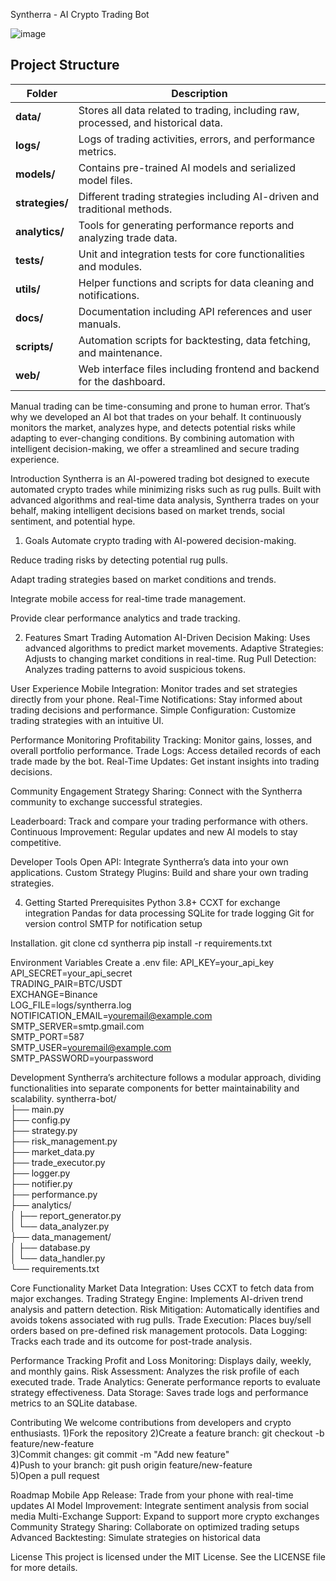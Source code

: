 Syntherra - AI Crypto Trading Bot

![image](https://github.com/user-attachments/assets/0faff2e8-728a-4475-b279-e0cccc99bb7b)

## Project Structure  
| **Folder**      | **Description**                                                                    |
| --------------- | ---------------------------------------------------------------------------------- |
| **data/**       | Stores all data related to trading, including raw, processed, and historical data. |
| **logs/**       | Logs of trading activities, errors, and performance metrics.                       |
| **models/**     | Contains pre-trained AI models and serialized model files.                         |
| **strategies/** | Different trading strategies including AI-driven and traditional methods.          |
| **analytics/**  | Tools for generating performance reports and analyzing trade data.                 |
| **tests/**      | Unit and integration tests for core functionalities and modules.                   |
| **utils/**      | Helper functions and scripts for data cleaning and notifications.                  |
| **docs/**       | Documentation including API references and user manuals.                           |
| **scripts/**    | Automation scripts for backtesting, data fetching, and maintenance.                |
| **web/**        | Web interface files including frontend and backend for the dashboard.              |



Manual trading can be time-consuming and prone to human error. That’s why we developed an AI bot that trades on your behalf. It continuously monitors the market, analyzes hype, and detects potential risks while adapting to ever-changing conditions. By combining automation with intelligent decision-making, we offer a streamlined and secure trading experience.




Introduction
Syntherra is an AI-powered trading bot designed to execute automated crypto trades while minimizing risks such as rug pulls. Built with advanced algorithms and real-time data analysis, Syntherra trades on your behalf, making intelligent decisions based on market trends, social sentiment, and potential hype.


1) Goals
Automate crypto trading with AI-powered decision-making.

Reduce trading risks by detecting potential rug pulls.

Adapt trading strategies based on market conditions and trends.

Integrate mobile access for real-time trade management.

Provide clear performance analytics and trade tracking.

2) Features
Smart Trading Automation
AI-Driven Decision Making: Uses advanced algorithms to predict market movements.
Adaptive Strategies: Adjusts to changing market conditions in real-time.
Rug Pull Detection: Analyzes trading patterns to avoid suspicious tokens.

User Experience
Mobile Integration: Monitor trades and set strategies directly from your phone.
Real-Time Notifications: Stay informed about trading decisions and performance.
Simple Configuration: Customize trading strategies with an intuitive UI.

Performance Monitoring
Profitability Tracking: Monitor gains, losses, and overall portfolio performance.
Trade Logs: Access detailed records of each trade made by the bot.
Real-Time Updates: Get instant insights into trading decisions.

Community Engagement
Strategy Sharing: Connect with the Syntherra community to exchange successful strategies.

Leaderboard: Track and compare your trading performance with others.
Continuous Improvement: Regular updates and new AI models to stay competitive.

Developer Tools
Open API: Integrate Syntherra’s data into your own applications.
Custom Strategy Plugins: Build and share your own trading strategies.


4) Getting Started
Prerequisites
Python 3.8+
CCXT for exchange integration
Pandas for data processing
SQLite for trade logging
Git for version control
SMTP for notification setup

Installation.
git clone 
cd syntherra
pip install -r requirements.txt

Environment Variables
Create a .env file:
API_KEY=your_api_key  
API_SECRET=your_api_secret  
TRADING_PAIR=BTC/USDT  
EXCHANGE=Binance  
LOG_FILE=logs/syntherra.log  
NOTIFICATION_EMAIL=youremail@example.com  
SMTP_SERVER=smtp.gmail.com  
SMTP_PORT=587  
SMTP_USER=youremail@example.com  
SMTP_PASSWORD=yourpassword  


Development
Syntherra’s architecture follows a modular approach, dividing functionalities into separate components for better maintainability and scalability.
syntherra-bot/  
├── main.py  
├── config.py  
├── strategy.py  
├── risk_management.py  
├── market_data.py  
├── trade_executor.py  
├── logger.py  
├── notifier.py  
├── performance.py  
├── analytics/  
│   ├── report_generator.py  
│   └── data_analyzer.py  
├── data_management/  
│   ├── database.py  
│   └── data_handler.py  
└── requirements.txt  



Core Functionality
Market Data Integration: Uses CCXT to fetch data from major exchanges.
Trading Strategy Engine: Implements AI-driven trend analysis and pattern detection.
Risk Mitigation: Automatically identifies and avoids tokens associated with rug pulls.
Trade Execution: Places buy/sell orders based on pre-defined risk management protocols.
Data Logging: Tracks each trade and its outcome for post-trade analysis.


Performance Tracking
Profit and Loss Monitoring: Displays daily, weekly, and monthly gains.
Risk Assessment: Analyzes the risk profile of each executed trade.
Trade Analytics: Generate performance reports to evaluate strategy effectiveness.
Data Storage: Saves trade logs and performance metrics to an SQLite database.


Contributing
We welcome contributions from developers and crypto enthusiasts.
1)Fork the repository
2)Create a feature branch:
git checkout -b feature/new-feature  
3)Commit changes:
git commit -m "Add new feature"  
4)Push to your branch:
git push origin feature/new-feature  
5)Open a pull request

Roadmap
Mobile App Release: Trade from your phone with real-time updates
AI Model Improvement: Integrate sentiment analysis from social media
Multi-Exchange Support: Expand to support more crypto exchanges
Community Strategy Sharing: Collaborate on optimized trading setups
Advanced Backtesting: Simulate strategies on historical data


License
This project is licensed under the MIT License. See the LICENSE file for more details.
